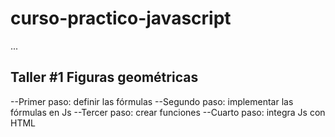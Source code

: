 # curso-practico-javascript

...

## Taller #1 Figuras geométricas

--Primer paso: definir las fórmulas
--Segundo paso: implementar las fórmulas en Js
--Tercer paso: crear funciones
--Cuarto paso: integra Js con HTML